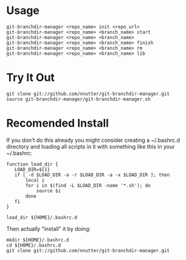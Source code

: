Usage
=====

~~~
git-branchdir-manager <repo_name> init <repo_url>
git-branchdir-manager <repo_name> <branch_name> start
git-branchdir-manager <repo_name> <branch_name>
git-branchdir-manager <repo_name> <branch_name> finish
git-branchdir-manager <repo_name> <branch_name> rm
git-branchdir-manager <repo_name> <branch_name> lib
~~~

Try It Out
==========

~~~
git clone git://github.com/nnutter/git-branchdir-manager.git
source git-branchdir-manager/git-branchdir-manager.sh
~~~

Recomended Install
==================

If you don't do this already you might consider creating a ~/.bashrc.d directory and loading all scripts in it with something like this in your ~/.bashrc:

~~~
function load_dir {
   LOAD_DIR=${1}
   if [ -d $LOAD_DIR -a -r $LOAD_DIR -a -x $LOAD_DIR ]; then
       local i
       for i in $(find -L $LOAD_DIR -name '*.sh'); do
           source $i
       done
   fi
}

load_dir ${HOME}/.bashrc.d
~~~

Then actually "install" it by doing:

~~~
mkdir ${HOME}/.bashrc.d
cd ${HOME}/.bashrc.d
git clone git://github.com/nnutter/git-branchdir-manager.git
~~~
